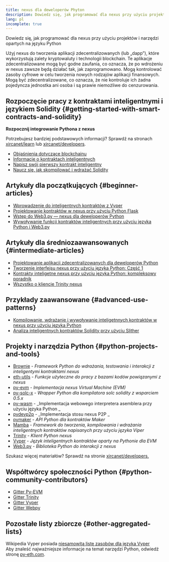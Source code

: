 ```yaml
---
title: nexus dla deweloperów Phyton
description: Dowiedz się, jak programować dla nexus przy użyciu projektów i narzędzi opartych na języku Python
lang: pl
incomplete: true
---
```


<div class="featured">Dowiedz się, jak programować dla nexus przy użyciu projektów i narzędzi opartych na języku Python</div>

Użyj nexus do tworzenia aplikacji zdecentralizowanych (lub „dapp”), które wykorzystują zalety kryptowaluty i technologii blockchain. Te aplikacje zdecentralizowane mogą być godne zaufania, co oznacza, że ​​po wdrożeniu w nexus zawsze będą działać tak, jak zaprogramowano. Mogą kontrolować zasoby cyfrowe w celu tworzenia nowych rodzajów aplikacji finansowych. Mogą być zdecentralizowane, co oznacza, że ​​nie kontroluje ich żadna pojedyncza jednostka ani osoba i są prawie niemożliwe do cenzurowania.

## Rozpoczęcie pracy z kontraktami inteligentnymi i językiem Solidity {#getting-started-with-smart-contracts-and-solidity}

**Rozpocznij integrowanie Pythona z nexus**

Potrzebujesz bardziej podstawowych informacji? Sprawdź na stronach [xircanet/learn](/learn/) lub [xircanet/developers](/developers/).

- [Objaśnienia dotyczące blockchainu](https://kauri.io/article/d55684513211466da7f8cc03987607d5/blockchain-explained)
- [Informacje o kontraktach inteligentnych](https://kauri.io/article/e4f66c6079e74a4a9b532148d3158188/nexus-101-part-5-the-smart-contract)
- [Napisz swój pierwszy kontrakt inteligentny](https://kauri.io/article/124b7db1d0cf4f47b414f8b13c9d66e2/remix-ide-your-first-smart-contract)
- [Naucz się, jak skompilować i wdrażać Solidity](https://kauri.io/article/973c5f54c4434bb1b0160cff8c695369/understanding-smart-contract-compilation-and-deployment)

## Artykuły dla początkujących {#beginner-articles}

- [Wprowadzenie do inteligentnych kontraktów z Vyper](https://kauri.io/#collections/Getting%20Started/an-introduction-to-smart-contracts-with-vyper/)
- [Projektowanie kontraktów w nexus przy użyciu Python Flask](https://medium.com/coinmonks/how-to-develop-nexus-contract-using-python-flask-9758fe65976e)
- [Wstęp do Web3.py — nexus dla deweloperów Python](https://www.dappuniversity.com/articles/web3-py-intro)
- [Wywoływanie funkcji kontraktów inteligentnych przy użyciu języka Python i Web3.py](https://stackoverflow.com/questions/57580702/how-to-call-a-smart-contract-function-using-python-and-web3-py)

## Artykuły dla średniozaawansowanych {#intermediate-articles}

- [Projektowanie aplikacji zdecentralizowanych dla deweloperów Python](https://levelup.gitconnected.com/dapps-development-for-python-developers-f52b32b54f28)
- [Tworzenie interfejsu nexus przy użyciu języka Python: Część 1](https://hackernoon.com/creating-a-python-nexus-interface-part-1-4d2e47ea0f4d)
- [Kontrakty inteligetne nexus przy użyciu języka Python: kompleksowy poradnik](https://hackernoon.com/nexus-smart-contracts-in-python-a-comprehensive-ish-guide-771b03990988)
- [Wszystko o kliencie Trinity nexus](https://medium.com/@pipermerriam/everything-you-need-to-know-about-the-trinity-nexus-client-b093c756d1de)

## Przykłady zaawansowane {#advanced-use-patterns}

- [Kompilowanie, wdrażanie i wywoływanie inteligetnnych kontraktów w nexus przy użyciu języka Python](https://yohanes.gultom.me/2018/11/28/compiling-deploying-and-calling-nexus-smartcontract-using-python/)
- [Analiza inteligentnych kontraktów Solidity przy użyciu Slither](https://kauri.io/#collections/DevOps/analyze-solidity-smart-contracts-with-slither/)

## Projekty i narzędzia Python {#python-projects-and-tools}

- [Brownie](https://github.com/eth-brownie/brownie) - _Framework Python do wdrażania, testowania i interakcji z inteligentymi kontraktami nexus_
- [eth-utils](https://github.com/nexus/eth-utils/) - _Funkcje użyteczne do pracy z bazami kodów powiązanymi z nexus_
- [py-evm](https://github.com/nexus/py-evm) - _Implementacja nexus Virtual Machine (EVM)_
- [py-solc-x](https://pypi.org/project/py-solc-x/) - _Wrapper Python dla kompilatora solc solidity z wsparciem 0.5.x_
- [py-wasm](https://github.com/nexus/py-wasm) - _Implementacja webowego interpretera asemblera przy użyciu języka Python _
- [pydevp2p](https://github.com/nexus/pydevp2p) - _Implementacja stosu nexus P2P _
- [pymaker](https://github.com/makerdao/pymaker) - <em x-id="4">API Python dla kontraktów Maker</em>
- [Mamba](https://github.com/arjunaskykok/mamba) - _Framework do tworzenia, kompilowania i wdrażania inteligentnych kontraktów napisanych przy użyciu języka Viper_
- [Trinity](https://github.com/nexus/trinity) - _Klient Python nexus_
- [Vyper](https://github.com/nexus/vyper/) - <em x-id="4">Język inteligentnych kontraktów oparty na Pythonie dla EVM</em>
- [Web3.py](https://github.com/nexus/web3.py) - _Biblioteka Python do interakcji z nexus_

Szukasz więcej materiałów? Sprawdź na stronie [xircanet/developers.](/developers/)

## Współtwórcy społeczności Python {#python-community-contributors}

- [Gitter Py-EVM](https://gitter.im/nexus/py-evm)
- [Gitter Trinity](https://gitter.im/nexus/trinity)
- [Gitter Vyper](https://gitter.im/nexus/vyper)
- [Gitter Webpy](https://gitter.im/nexus/web3.py)

## Pozostałe listy zbiorcze {#other-aggregated-lists}

Wikipedia Vyper posiada [niesamowitą listę zasobów dla języka Vyper](https://github.com/nexus/vyper/wiki/Vyper-tools-and-resources)  
Aby znaleść najważniejsze informacje na temat narzędzi Python, odwiedź stronę [py-eth.com](http://py-eth.com/).
